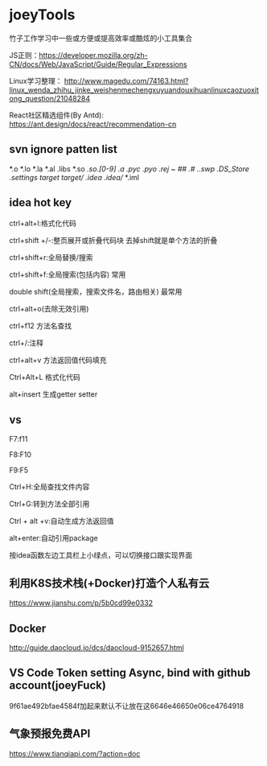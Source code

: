 # joeyTools
竹子工作学习中一些或方便或提高效率或酷炫的小工具集合

JS正则：https://developer.mozilla.org/zh-CN/docs/Web/JavaScript/Guide/Regular_Expressions

Linux学习整理： http://www.magedu.com/74163.html?linux_wenda_zhihu_jinke_weishenmechengxuyuandouxihuanlinuxcaozuoxitong_question/21048284

React社区精选组件(By Antd):  https://ant.design/docs/react/recommendation-cn

## svn ignore patten list

*.o *.lo *.la *.al .libs *.so *.so.[0-9]* *.a *.pyc *.pyo *.rej *~ #*# .#* .*.swp .DS_Store .settings target target/* .idea .idea/* *.iml

## idea hot key

ctrl+alt+l:格式化代码

ctrl+shift  +/-:整页展开或折叠代码块 去掉shift就是单个方法的折叠 

ctrl+shift+r:全局替换/搜索

ctrl+shift+f:全局搜索(包括内容) 常用

double shift(全局搜索，搜索文件名，路由相关) 最常用

ctrl+alt+o(去除无效引用)

ctrl+f12 方法名查找

ctrl+/:注释

ctrl+alt+v 方法返回值代码填充

Ctrl+Alt+L 格式化代码

alt+insert 生成getter setter

## vs

F7:f11

F8:F10

F9:F5

Ctrl+H:全局查找文件内容

Ctrl+G:转到方法全部引用

Ctrl + alt +v:自动生成方法返回值

alt+enter:自动引用package

按idea函数左边工具栏上小绿点，可以切换接口跟实现界面

## 利用K8S技术栈(+Docker)打造个人私有云

https://www.jianshu.com/p/5b0cd99e0332

## Docker

http://guide.daocloud.io/dcs/daocloud-9152657.html

## VS Code Token setting Async, bind with github account(joeyFuck)

9f61ae492bfae4584f加起来默认不让放在这6646e46650e06ce4764918

## 气象预报免费API

https://www.tianqiapi.com/?action=doc
